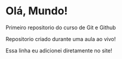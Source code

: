 # Olá, Mundo!
 Primeiro repositorio do curso de Git e Github

Repositorio criado durante uma aula ao vivo!

Essa linha eu adicionei diretamente no site!
